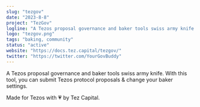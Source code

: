 ```yaml
---
slug: "tezgov"
date: "2023-8-8"
project: "TezGov"
logline: "A Tezos proposal governance and baker tools swiss army knife."
logo: "tezgov.png"
tags: "baking, community"
status: "active"
website: "https://docs.tez.capital/tezgov/"
twitter: "https://twitter.com/YourGovBuddy"
---
```


A Tezos proposal governance and baker tools swiss army knife. With this tool, you can submit Tezos protocol proposals & change your baker settings. 

Made for Tezos with 💗 by Tez Capital.